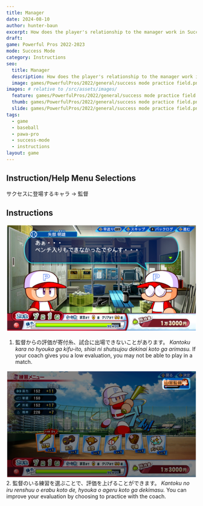 ```yaml
---
title: Manager
date: 2024-08-10
author: hunter-baun
excerpt: How does the player's relationship to the manager work in Success Mode?
draft: 
game: Powerful Pros 2022-2023
mode: Success Mode
category: Instructions
seo:
  title: Manager
  description: How does the player's relationship to the manager work in Success Mode?
  image: games/PowerfulPros/2022/general/success mode practice field.png
images: # relative to /src/assets/images/
  feature: games/PowerfulPros/2022/general/success mode practice field.png
  thumb: games/PowerfulPros/2022/general/success mode practice field.png
  slide: games/PowerfulPros/2022/general/success mode practice field.png
tags:
  - game
  - baseball
  - pawa-pro
  - success-mode
  - instructions
layout: game
---
```


## Instruction/Help Menu Selections
サクセスに登場するキャラ -> 監督

## Instructions
![Dialog with manager benching the player](1.png)
1. 監督からの評価が寄付糸、試合に出場できないことがあります。
*Kantoku kara no hyouka ga kifu-ito, shiai ni shutsujou dekinai koto ga arimasu.*
If your coach gives you a low evaluation, you may not be able to play in a match.

![Command screen with manager's status level highlighted](2.png)
2. 監督のいる練習を選ぶことで、評価を上げることができます。
*Kantoku no iru renshuu o erabu koto de, hyouka o ageru koto ga dekimasu.*
You can improve your evaluation by choosing to practice with the coach.